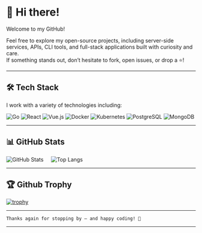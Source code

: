# 👋 Hi there!

Welcome to my GitHub!

Feel free to explore my open-source projects, including server-side services, APIs, CLI tools, and full-stack applications built with curiosity and care.  
If something stands out, don’t hesitate to fork, open issues, or drop a ⭐!

---

## 🛠️ Tech Stack

I work with a variety of technologies including:

![Go](https://img.shields.io/badge/Go-00ADD8?style=for-the-badge&logo=go&logoColor=white)
![React](https://img.shields.io/badge/React-20232A?style=for-the-badge&logo=react&logoColor=61DAFB)
![Vue.js](https://img.shields.io/badge/Vue.js-35495E?style=for-the-badge&logo=vue.js&logoColor=4FC08D)
![Docker](https://img.shields.io/badge/Docker-2496ED?style=for-the-badge&logo=docker&logoColor=white)
![Kubernetes](https://img.shields.io/badge/Kubernetes-326CE5?style=for-the-badge&logo=kubernetes&logoColor=white)
![PostgreSQL](https://img.shields.io/badge/PostgreSQL-336791?style=for-the-badge&logo=postgresql&logoColor=white)
![MongoDB](https://img.shields.io/badge/MongoDB-47A248?style=for-the-badge&logo=mongodb&logoColor=white)


---
## 📊 GitHub Stats

![GitHub Stats](https://github-readme-stats.vercel.app/api?username=Adonay-Dev&show_icons=true&theme=default)
&nbsp;&nbsp;&nbsp;
![Top Langs](https://github-readme-stats.vercel.app/api/top-langs/?username=Adonay-Dev&layout=compact&langs_count=10&theme=default)

---

## 🏆 Github Trophy
[![trophy](https://github-profile-trophy.vercel.app//?username=Adonay-Dev)](https://github.com/Adonay-Dev)



---
    Thanks again for stopping by — and happy coding! 🚀
---
